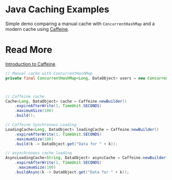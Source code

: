 # Java Caching Examples

Simple demo comparing a manual cache with `ConcurrentHashMap` and a modern cache using [Caffeine](https://github.com/ben-manes/caffeine).

# Read More 
[Introduction to Caffeine](https://www.baeldung.com/java-caching-caffeine#3-asynchronous-loading).

```java
// Manual cache with ConcurrentHashMap
private final ConcurrentHashMap<Long, DataObject> users = new ConcurrentHashMap<>();



// Caffeine cache
Cache<Long, DataObject> cache = Caffeine.newBuilder()
    .expireAfterWrite(1, TimeUnit.SECONDS)
    .maximumSize(100)
    .build();

// Caffeine Synchronous Loading
LoadingCache<Long, DataObject> loadingCache = Caffeine.newBuilder()
    .expireAfterWrite(1, TimeUnit.SECONDS)
    .maximumSize(100)
    .build(k -> DataObject.get("Data for " + k));

// asynchronous cache loading
AsyncLoadingCache<String, DataObject> asyncCache = Caffeine.newBuilder()
    .expireAfterWrite(1, TimeUnit.SECONDS)
     .maximumSize(100)
    .buildAsync(k -> DataObject.get("Data for " + k));

